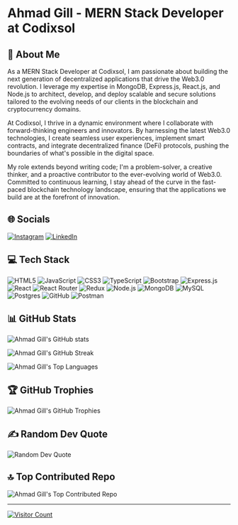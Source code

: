 # Ahmad Gill - MERN Stack Developer at Codixsol

## 💫 About Me
As a MERN Stack Developer at Codixsol, I am passionate about building the next generation of decentralized applications that drive the Web3.0 revolution. I leverage my expertise in MongoDB, Express.js, React.js, and Node.js to architect, develop, and deploy scalable and secure solutions tailored to the evolving needs of our clients in the blockchain and cryptocurrency domains.

At Codixsol, I thrive in a dynamic environment where I collaborate with forward-thinking engineers and innovators. By harnessing the latest Web3.0 technologies, I create seamless user experiences, implement smart contracts, and integrate decentralized finance (DeFi) protocols, pushing the boundaries of what's possible in the digital space.

My role extends beyond writing code; I'm a problem-solver, a creative thinker, and a proactive contributor to the ever-evolving world of Web3.0. Committed to continuous learning, I stay ahead of the curve in the fast-paced blockchain technology landscape, ensuring that the applications we build are at the forefront of innovation.

## 🌐 Socials
[![Instagram](https://img.shields.io/badge/Instagram-%23E4405F.svg?style=for-the-badge&logo=Instagram&logoColor=white)](https://instagram.com/m_a_gill_)
[![LinkedIn](https://img.shields.io/badge/LinkedIn-%230077B5.svg?style=for-the-badge&logo=linkedin&logoColor=white)](https://linkedin.com/in/https://www.linkedin.com/in/ahmadgill/)

## 💻 Tech Stack
![HTML5](https://img.shields.io/badge/html5-%23E34F26.svg?style=for-the-badge&logo=html5&logoColor=white)
![JavaScript](https://img.shields.io/badge/javascript-%23323330.svg?style=for-the-badge&logo=javascript&logoColor=%23F7DF1E)
![CSS3](https://img.shields.io/badge/css3-%231572B6.svg?style=for-the-badge&logo=css3&logoColor=white)
![TypeScript](https://img.shields.io/badge/typescript-%23007ACC.svg?style=for-the-badge&logo=typescript&logoColor=white)
![Bootstrap](https://img.shields.io/badge/bootstrap-%238511FA.svg?style=for-the-badge&logo=bootstrap&logoColor=white)
![Express.js](https://img.shields.io/badge/express.js-%23404d59.svg?style=for-the-badge&logo=express&logoColor=%2361DAFB)
![React](https://img.shields.io/badge/react-%2320232a.svg?style=for-the-badge&logo=react&logoColor=%2361DAFB)
![React Router](https://img.shields.io/badge/React_Router-CA4245?style=for-the-badge&logo=react-router&logoColor=white)
![Redux](https://img.shields.io/badge/redux-%23593d88.svg?style=for-the-badge&logo=redux&logoColor=white)
![Node.js](https://img.shields.io/badge/node.js-6DA55F?style=for-the-badge&logo=node.js&logoColor=white)
![MongoDB](https://img.shields.io/badge/MongoDB-%234ea94b.svg?style=for-the-badge&logo=mongodb&logoColor=white)
![MySQL](https://img.shields.io/badge/mysql-4479A1.svg?style=for-the-badge&logo=mysql&logoColor=white)
![Postgres](https://img.shields.io/badge/postgres-%23316192.svg?style=for-the-badge&logo=postgresql&logoColor=white)
![GitHub](https://img.shields.io/badge/github-%23121011.svg?style=for-the-badge&logo=github&logoColor=white)
![Postman](https://img.shields.io/badge/Postman-FF6C37?style=for-the-badge&logo=postman&logoColor=white)

## 📊 GitHub Stats
![Ahmad Gill's GitHub stats](https://github-readme-stats.vercel.app/api?username=AhmadGill7&theme=dark&hide_border=false&include_all_commits=true&count_private=true)

![Ahmad Gill's GitHub Streak](https://github-readme-streak-stats.herokuapp.com/?user=AhmadGill7&theme=dark&hide_border=false)

![Ahmad Gill's Top Languages](https://github-readme-stats.vercel.app/api/top-langs/?username=AhmadGill7&theme=dark&hide_border=false&include_all_commits=true&count_private=true&layout=compact)

## 🏆 GitHub Trophies
![Ahmad Gill's GitHub Trophies](https://github-profile-trophy.vercel.app/?username=AhmadGill7&theme=radical&no-frame=false&no-bg=false&margin-w=4)

## ✍️ Random Dev Quote
![Random Dev Quote](https://quotes-github-readme.vercel.app/api?type=horizontal&theme=radical)

## 🔝 Top Contributed Repo
![Ahmad Gill's Top Contributed Repo](https://github-contributor-stats.vercel.app/api?username=AhmadGill7&limit=5&theme=dark&combine_all_yearly_contributions=true)

---
[![Visitor Count](https://visitcount.itsvg.in/api?id=AhmadGill7&icon=6&color=0)](https://visitcount.itsvg.in)
